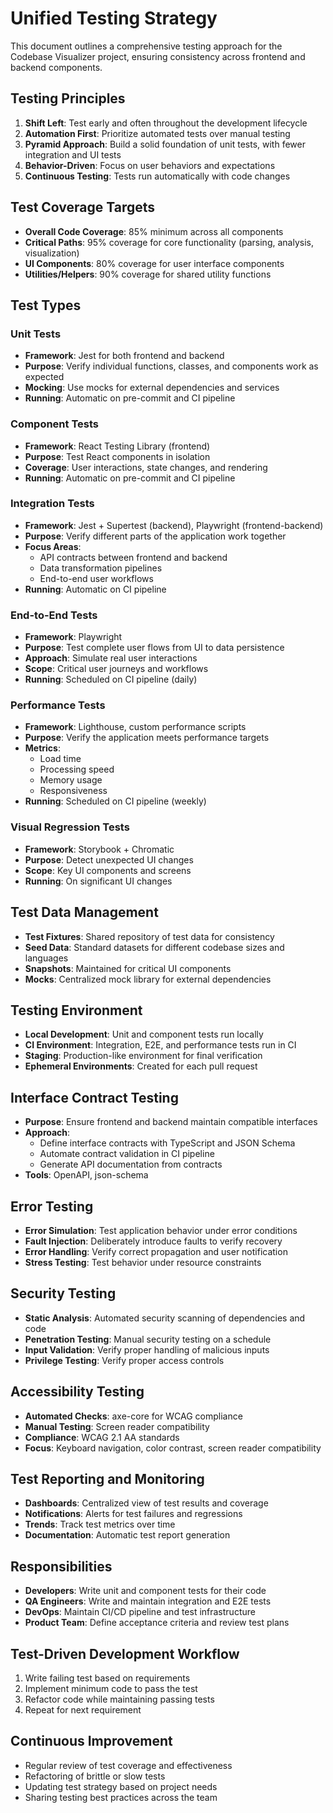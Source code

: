 # Unified Testing Strategy

This document outlines a comprehensive testing approach for the Codebase Visualizer project, ensuring consistency across frontend and backend components.

## Testing Principles

1. **Shift Left**: Test early and often throughout the development lifecycle
2. **Automation First**: Prioritize automated tests over manual testing
3. **Pyramid Approach**: Build a solid foundation of unit tests, with fewer integration and UI tests
4. **Behavior-Driven**: Focus on user behaviors and expectations
5. **Continuous Testing**: Tests run automatically with code changes

## Test Coverage Targets

- **Overall Code Coverage**: 85% minimum across all components
- **Critical Paths**: 95% coverage for core functionality (parsing, analysis, visualization)
- **UI Components**: 80% coverage for user interface components
- **Utilities/Helpers**: 90% coverage for shared utility functions

## Test Types

### Unit Tests

- **Framework**: Jest for both frontend and backend
- **Purpose**: Verify individual functions, classes, and components work as expected
- **Mocking**: Use mocks for external dependencies and services
- **Running**: Automatic on pre-commit and CI pipeline

### Component Tests

- **Framework**: React Testing Library (frontend)
- **Purpose**: Test React components in isolation
- **Coverage**: User interactions, state changes, and rendering
- **Running**: Automatic on pre-commit and CI pipeline

### Integration Tests

- **Framework**: Jest + Supertest (backend), Playwright (frontend-backend)
- **Purpose**: Verify different parts of the application work together
- **Focus Areas**:
  - API contracts between frontend and backend
  - Data transformation pipelines
  - End-to-end user workflows
- **Running**: Automatic on CI pipeline

### End-to-End Tests

- **Framework**: Playwright
- **Purpose**: Test complete user flows from UI to data persistence
- **Approach**: Simulate real user interactions
- **Scope**: Critical user journeys and workflows
- **Running**: Scheduled on CI pipeline (daily)

### Performance Tests

- **Framework**: Lighthouse, custom performance scripts
- **Purpose**: Verify the application meets performance targets
- **Metrics**:
  - Load time
  - Processing speed
  - Memory usage
  - Responsiveness
- **Running**: Scheduled on CI pipeline (weekly)

### Visual Regression Tests

- **Framework**: Storybook + Chromatic
- **Purpose**: Detect unexpected UI changes
- **Scope**: Key UI components and screens
- **Running**: On significant UI changes

## Test Data Management

- **Test Fixtures**: Shared repository of test data for consistency
- **Seed Data**: Standard datasets for different codebase sizes and languages
- **Snapshots**: Maintained for critical UI components
- **Mocks**: Centralized mock library for external dependencies

## Testing Environment

- **Local Development**: Unit and component tests run locally
- **CI Environment**: Integration, E2E, and performance tests run in CI
- **Staging**: Production-like environment for final verification
- **Ephemeral Environments**: Created for each pull request

## Interface Contract Testing

- **Purpose**: Ensure frontend and backend maintain compatible interfaces
- **Approach**: 
  - Define interface contracts with TypeScript and JSON Schema
  - Automate contract validation in CI pipeline
  - Generate API documentation from contracts
- **Tools**: OpenAPI, json-schema

## Error Testing

- **Error Simulation**: Test application behavior under error conditions
- **Fault Injection**: Deliberately introduce faults to verify recovery
- **Error Handling**: Verify correct propagation and user notification
- **Stress Testing**: Test behavior under resource constraints

## Security Testing

- **Static Analysis**: Automated security scanning of dependencies and code
- **Penetration Testing**: Manual security testing on a schedule
- **Input Validation**: Verify proper handling of malicious inputs
- **Privilege Testing**: Verify proper access controls

## Accessibility Testing

- **Automated Checks**: axe-core for WCAG compliance
- **Manual Testing**: Screen reader compatibility
- **Compliance**: WCAG 2.1 AA standards
- **Focus**: Keyboard navigation, color contrast, screen reader compatibility

## Test Reporting and Monitoring

- **Dashboards**: Centralized view of test results and coverage
- **Notifications**: Alerts for test failures and regressions
- **Trends**: Track test metrics over time
- **Documentation**: Automatic test report generation

## Responsibilities

- **Developers**: Write unit and component tests for their code
- **QA Engineers**: Write and maintain integration and E2E tests
- **DevOps**: Maintain CI/CD pipeline and test infrastructure
- **Product Team**: Define acceptance criteria and review test plans

## Test-Driven Development Workflow

1. Write failing test based on requirements
2. Implement minimum code to pass the test
3. Refactor code while maintaining passing tests
4. Repeat for next requirement

## Continuous Improvement

- Regular review of test coverage and effectiveness
- Refactoring of brittle or slow tests
- Updating test strategy based on project needs
- Sharing testing best practices across the team 